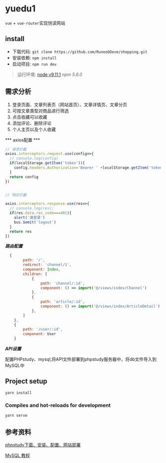 # yuedu1
`vue` + `vue-router`实现悦读网站


## install
+ 下载代码: `git clone https://github.com/RunoobDeve/shopping.git`
+ 安装依赖: `npm install`
+ 启动项目: `npm run dev`
> 运行环境: [node v9.11.1](https://nodejs.org/zh-cn/download/ 'Node.js') *npm 5.6.0*

## 需求分析
1. 登录页面、文章列表页（网站首页）、文章详情页、文章分页
2. 可按文章类型对商品进行筛选
3. 点击收藏可以收藏
4. 添加评论、删除评论
5. 个人主页以及个人收藏



*** axios配置 ***

```javascript
// 请求拦截
axios.interceptors.request.use(config=>{
  // console.log(config)
  if(localStorage.getItem('token')){
    config.headers.Authorization='Bearer ' +localStorage.getItem('token')
  }
  return config
})


// 响应拦截

axios.interceptors.response.use(res=>{
  // console.log(res);
  if(res.data.res_code===401){
    alert('请登录')
    bus.$emit('logout')
  }
  return res
})
```


***路由配置***
```javascript
  {
        path: '/',
        redirect: 'channel/1',
        component: Index,
        children: [
            {
                path: 'channel/:id',
                component: () => import('@/views/index/Channel')
            },
            {
                path: 'article/:id',
                component: () => import('@/views/index/ArticleDetail')
            },
        ]
    },
    {
        path: '/user/:id',
        component: User
    }
````


***API设置***

配置PHPstudy、mysql,将API文件部署到phpstudy服务器中，将db文件导入到MySQL中


## Project setup
```
yarn install
```

### Compiles and hot-reloads for development
```
yarn serve
```

## 参考资料
[phpstudy下载、安装、配置、网站部署](https://jingyan.baidu.com/article/335530dafae53519ca41c37a.html)

[MySQL 教程](https://www.runoob.com/mysql/mysql-database-import.html)

